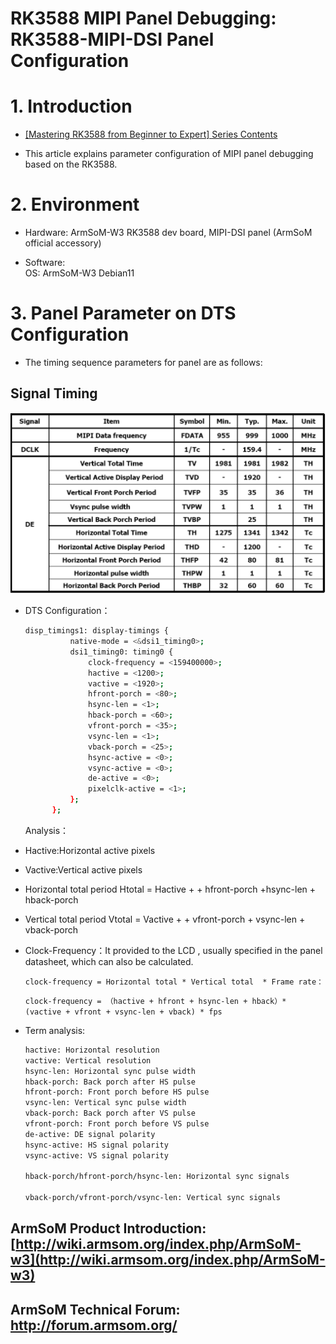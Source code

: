 # RK3588 MIPI Panel Debugging:  RK3588-MIPI-DSI Panel Configuration

# 1. Introduction

- [[Mastering RK3588 from Beginner to Expert] Series Contents](https://blog.csdn.net/nb124667390/article/details/130725546)

- This article explains parameter configuration of MIPI panel debugging based on the RK3588.

# 2.  Environment


- Hardware: 
  ArmSoM-W3 RK3588 dev board, MIPI-DSI panel (ArmSoM official accessory)

- Software:  
  OS: ArmSoM-W3 Debian11

# 3. Panel Parameter on DTS Configuration 

- The timing sequence parameters  for panel are as follows:

## Signal Timing 

![在这里插入图片描述](https://github.com/ArmSoM/Embedded-Technology-Blog/blob/main/image/RK3588-MIPI-Panel-Debugging-RK3588-MIPI-DSI-Panel-Configuration.png)

- DTS Configuration：

  ```bash
  disp_timings1: display-timings {    
  			native-mode = <&dsi1_timing0>;
  			dsi1_timing0: timing0 {
  				clock-frequency = <159400000>;  
  				hactive = <1200>;
  				vactive = <1920>;
  				hfront-porch = <80>;
  				hsync-len = <1>;
  				hback-porch = <60>;
  				vfront-porch = <35>;
  				vsync-len = <1>;
  				vback-porch = <25>;
  				hsync-active = <0>;
  				vsync-active = <0>;
  				de-active = <0>;
  				pixelclk-active = <1>;
  			};
  		};
  ```

  Analysis：

- Hactive:Horizontal active pixels

- Vactive:Vertical active pixels

- Horizontal total period  Htotal = Hactive + + hfront-porch +hsync-len + hback-porch 

- Vertical total period   Vtotal = Vactive + + vfront-porch + vsync-len + vback-porch

- Clock-Frequency：It provided to the LCD , usually specified in the panel datasheet, which can also be calculated.

      clock-frequency = Horizontal total * Vertical total  * Frame rate：

  `clock-frequency = （hactive + hfront + hsync-len + hback）* (vactive + vfront + vsync-len + vback) * fps`

- Term analysis:

  ```bash
  hactive: Horizontal resolution
  vactive: Vertical resolution
  hsync-len: Horizontal sync pulse width
  hback-porch: Back porch after HS pulse
  hfront-porch: Front porch before HS pulse 
  vsync-len: Vertical sync pulse width
  vback-porch: Back porch after VS pulse
  vfront-porch: Front porch before VS pulse
  de-active: DE signal polarity
  hsync-active: HS signal polarity
  vsync-active: VS signal polarity
  
  hback-porch/hfront-porch/hsync-len: Horizontal sync signals
  
  vback-porch/vfront-porch/vsync-len: Vertical sync signals 
  ```

## ArmSoM Product Introduction: [http://wiki.armsom.org/index.php/ArmSoM-w3](http://wiki.armsom.org/index.php/ArmSoM-w3)

## ArmSoM Technical Forum: http://forum.armsom.org/